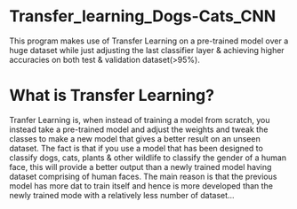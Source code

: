 # Transfer_learning_Dogs-Cats_CNN
This program makes use of Transfer Learning on a pre-trained model over a huge dataset while just adjusting the last classifier layer &amp; achieving higher accuracies on both test &amp; validation dataset(>95%).

# What is Transfer Learning?
Tranfer Learning is, when instead of training a model from scratch, you instead take a pre-trained model and adjust the weights and tweak the classes to make a new model that gives a better result on an unseen dataset.
  The fact is that if you use a model that has been designed to classify dogs, cats, plants & other wildlife to classify the gender of a human face, this will provide a better output than a newly trained model having dataset comprising of human faces. The main reason is that the previous model has more dat to train itself and hence is more developed than the newly trained mode with a relatively less number of dataset...
